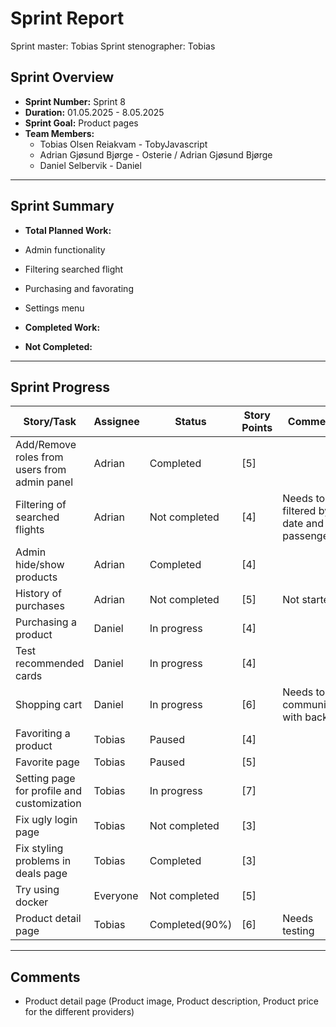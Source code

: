 # **Sprint Report**

Sprint master: Tobias
Sprint stenographer: Tobias

## **Sprint Overview**

- **Sprint Number:** Sprint 8
- **Duration:** 01.05.2025 - 8.05.2025
- **Sprint Goal:** Product pages
- **Team Members:**
  - Tobias Olsen Reiakvam - TobyJavascript
  - Adrian Gjøsund Bjørge - Osterie / Adrian Gjøsund Bjørge
  - Daniel Selbervik - Daniel

---

## **Sprint Summary**

- **Total Planned Work:**
- Admin functionality 
- Filtering searched flight
- Purchasing and favorating
- Settings menu

- **Completed Work:**


- **Not Completed:**

---

## **Sprint Progress**

| Story/Task                                   | Assignee | Status         | Story Points | Comments                                    |
| -------------------------------------------- | -------- | -------------- | ------------ | ------------------------------------------- |
| Add/Remove roles from users from admin panel | Adrian   | Completed      | [5]          |                                             |
| Filtering of searched flights                | Adrian   | Not completed  | [4]          | Needs to be filtered by date and passengers |
| Admin hide/show products                     | Adrian   | Completed      | [4]          |                                             |
| History of purchases                         | Adrian   | Not completed  | [5]          | Not started                                 |
| Purchasing a product                         | Daniel   | In progress    | [4]          |                                             |
| Test recommended cards                       | Daniel   | In progress    | [4]          |                                             |
| Shopping cart                                | Daniel   | In progress    | [6]          | Needs to communicate with backend           |
| Favoriting a product                         | Tobias   | Paused         | [4]          |                                             |
| Favorite page                                | Tobias   | Paused         | [5]          |                                             |
| Setting page for profile and customization   | Tobias   | In progress    | [7]          |                                             |
| Fix ugly login page                          | Tobias   | Not completed  | [3]          |                                             |
| Fix styling problems in deals page           | Tobias   | Completed      | [3]          |                                             |
| Try using docker                             | Everyone | Not completed  | [5]          |                                             |
| Product detail page                          | Tobias   | Completed(90%) | [6]          | Needs testing                               |
---

## Comments
- Product detail page (Product image, Product description, Product price for the different providers)